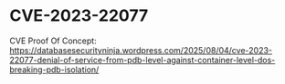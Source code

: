 # CVE-2023-22077

CVE Proof Of Concept: https://databasesecurityninja.wordpress.com/2025/08/04/cve-2023-22077-denial-of-service-from-pdb-level-against-container-level-dos-breaking-pdb-isolation/

